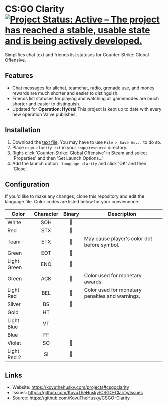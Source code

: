 # CS:GO Clarity [![Project Status: Active – The project has reached a stable, usable state and is being actively developed.](https://www.repostatus.org/badges/latest/active.svg)](https://www.repostatus.org/#active)

Simplifies chat text and friends list statuses for Counter-Strike: Global Offensive.

## Features

* Chat messages for allchat, teamchat, radio, grenade use, and money rewards are much shorter and easier to distinguish.
* Friends list statuses for playing and watching all gamemodes are much shorter and easier to distinguish.
* Updated for **Operation: Hydra**! This project is kept up to date with every new operation Valve publishes.

## Installation

1. Download the [text file](https://raw.githubusercontent.com/KovuTheHusky/CSGO-Clarity/master/csgo_clarity.txt). You may have to use `File > Save As...` to do so.
2. Place `csgo_clarity.txt` in your `csgo/resource` directory.
3. Right-click 'Counter-Strike: Global Offensive' in Steam and select 'Properties' and then 'Set Launch Options...'
4. Add the launch option `-language clarity` and click 'OK' and then 'Close'.

## Configuration

If you'd like to make any changes, clone this repository and edit the language file. Color codes are listed below for your convienence.

Color | Character | Binary | Description
--- | :-: | :-: | ---
White | SOH |  |
Red | STX |  |
Team | ETX |  | May cause player's color dot before symbol.
Green | EOT |  |
Light Green | ENQ |  |
Green | ACK |  | Color used for monetary awards.
Light Red | BEL |  | Color used for monetary penalties and warnings.
Silver | BS |  |
Gold | HT | 	 |
Light Blue | VT |  |
Blue | FF |  |
Violet | SO |  |
Light Red 2 | SI |  |

## Links

* Website: <https://kovuthehusky.com/projects#csgoclarity>
* Issues: <https://github.com/KovuTheHusky/CSGO-Clarity/issues>
* Source: <https://github.com/KovuTheHusky/CSGO-Clarity>
